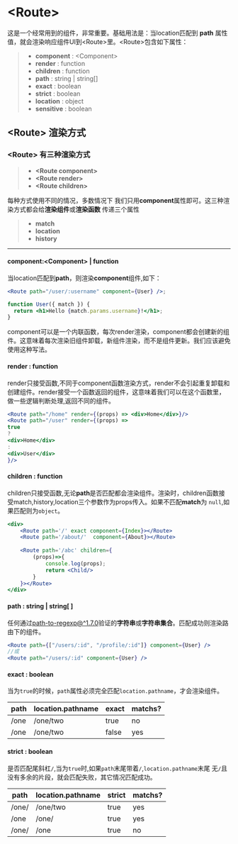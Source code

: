 # \<Route>

这是一个经常用到的组件，非常重要。基础用法是：当location匹配到 **path** 属性值，就会渲染响应组件UI到\<Route>里。\<Route>包含如下属性：

> * **component** : \<Component>
> * **render** : function
> * **children** : function
> * **path** : string | string[]
> * **exact** : boolean
> * **strict** : boolean
> * **location** : object
> * **sensitive** : boolean

## \<Route> 渲染方式

### \<Route> 有三种渲染方式
> * **\<Route component\>**
> * **\<Route render>**
> * **\<Route children>**

每种方式使用不同的情况，多数情况下 我们只用**component**属性即可。这三种渲染方式都会给**渲染组件**或**渲染函数** 传递三个属性
> * **match**
> * **location**
> * **history**

------

#### component:\<Component> | function
当location匹配到**path**，则渲染**component**组件,如下：
```jsx
<Route path="/user/:username" component={User} />;

function User({ match }) {
  return <h1>Hello {match.params.username}!</h1>;
}
```
component可以是一个内联函数，每次render渲染，component都会创建新的组件。这意味着每次渲染旧组件卸载，新组件渲染，而不是组件更新。我们应该避免使用这种写法。

#### render : function

render只接受函数,不同于component函数渲染方式，render不会引起重复卸载和创建组件。render接受一个函数返回的组件，这意味着我们可以在这个函数里，做一些逻辑判断处理,返回不同的组件。
```jsx
<Route path="/home" render={(props) => <div>Home</div>}/>
<Route path="/user" render={(props) => 
true 
? 
<div>Home</div>
:
<div>User</div>
}/>

```

#### children : function

children只接受函数,无论**path**是否匹配都会渲染组件。渲染时，children函数接受match,history,location三个参数作为props传入。如果不匹配**match**为 `null`,如果匹配则为`object`。
```jsx
<div>
    <Route path='/' exact component={Index}></Route>
    <Route path='/about/'  component={About}></Route>
   
    <Route path='/abc' children={
        (props)=>{
            console.log(props);
            return <Child/>
        }
    }></Route>
</div>
```

#### path : string | string[ ]

任何通过[path-to-regexp@^1.7.0](https://github.com/pillarjs/path-to-regexp/tree/v1.7.0)验证的**字符串**或**字符串集合**。匹配成功则渲染路由下的组件。

```jsx
<Route path={["/users/:id", "/profile/:id"]} component={User} />
//或
<Route path="/users/:id" component={User} />
```
#### exact : boolean
当为`true`的时候，`path`属性必须完全匹配`location.pathname`，才会渲染组件。

| path | location.pathname | exact|matchs?|
| ---- | -----             | ---- | ----  |
|/one  | \/one/two         | true | no    |
|/one  | \/one/two         | false| yes   |

#### strict : boolean

是否匹配尾斜杠`/`,当为`true`时,如果`path`末尾带着`/`,`location.pathname`末尾 无`/`且没有多余的片段，就会匹配失败，其它情况匹配成功。

| path  | location.pathname | strict|matchs?|
| ----  | ----------------- | ----  | ----  |
| /one/ | \/one/two         | true  | yes   |
| /one  | \/one/            | true  | yes   |
| /one/ | \/one             | true  | no    |
